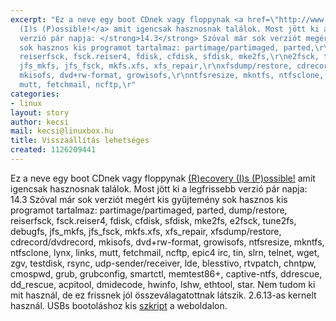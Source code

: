 ```yaml
---
excerpt: "Ez a neve egy boot CDnek vagy floppynak <a href=\"http://www.tux.org/pub/people/kent-robotti/looplinux/rip/\">(R)ecovery
  (I)s (P)ossible!</a> amit igencsak hasznosnak találok. Most jött ki a legfrissebb
  verzió pár napja: </strong>14.3</strong> Szóval már sok verziót megért kis gyűjtemény
  sok hasznos kis programot tartalmaz: partimage/partimaged, parted,\r\ndump/restore,
  reiserfsck, fsck.reiser4, fdisk, cfdisk, sfdisk, mke2fs,\r\ne2fsck, tune2fs, debugfs,
  jfs_mkfs, jfs_fsck, mkfs.xfs, xfs_repair,\r\nxfsdump/restore, cdrecord/dvdrecord,
  mkisofs, dvd+rw-format, growisofs,\r\nntfsresize, mkntfs, ntfsclone, lynx, links,
  mutt, fetchmail, ncftp,\r"
categories:
- linux
layout: story
author: kecsi
mail: kecsi@linuxbox.hu
title: Visszaállítás lehetséges
created: 1126209441
---
```

Ez a neve egy boot CDnek vagy floppynak <a href="http://www.tux.org/pub/people/kent-robotti/looplinux/rip/">(R)ecovery (I)s (P)ossible!</a> amit igencsak hasznosnak találok. Most jött ki a legfrissebb verzió pár napja: </strong>14.3</strong> Szóval már sok verziót megért kis gyűjtemény sok hasznos kis programot tartalmaz: partimage/partimaged, parted,
dump/restore, reiserfsck, fsck.reiser4, fdisk, cfdisk, sfdisk, mke2fs,
e2fsck, tune2fs, debugfs, jfs_mkfs, jfs_fsck, mkfs.xfs, xfs_repair,
xfsdump/restore, cdrecord/dvdrecord, mkisofs, dvd+rw-format, growisofs,
ntfsresize, mkntfs, ntfsclone, lynx, links, mutt, fetchmail, ncftp,
epic4 irc, tin, slrn, telnet, wget, zgv, testdisk, rsync, udp-sender/receiver,
lde, blesstivo, rtvpatch, chntpw, cmospwd, grub, grubconfig, smartctl,
memtest86+, captive-ntfs, ddrescue, dd_rescue, acpitool, dmidecode,
hwinfo, lshw, ethtool, star.
Nem tudom ki mit használ, de ez frissnek jól összeválagatottnak látszik.
2.6.13-as kernelt használ. USBs bootoláshoz kis <a href="http://www.tux.org/pub/people/kent-robotti/looplinux/rip/RIP-14.3.mkusb.sh">szkript</a> a weboldalon.
